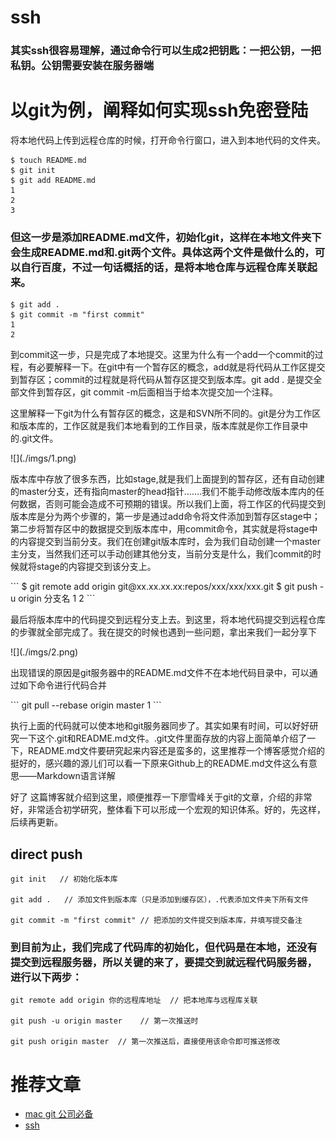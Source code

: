 # ssh

### 其实ssh很容易理解，通过命令行可以生成2把钥匙：一把公钥，一把私钥。公钥需要安装在服务器端

# 以git为例，阐释如何实现ssh免密登陆
将本地代码上传到远程仓库的时候，打开命令行窗口，进入到本地代码的文件夹。
```
$ touch README.md
$ git init
$ git add README.md
1
2
3
```
### 但这一步是添加README.md文件，初始化git，这样在本地文件夹下会生成README.md和.git两个文件。具体这两个文件是做什么的，可以自行百度，不过一句话概括的话，是将本地仓库与远程仓库关联起来。
```
$ git add .
$ git commit -m "first commit"
1
2
```
<p>到commit这一步，只是完成了本地提交。这里为什么有一个add一个commit的过程，有必要解释一下。在git中有一个暂存区的概念，add就是将代码从工作区提交到暂存区；commit的过程就是将代码从暂存区提交到版本库。git add . 是提交全部文件到暂存区，git commit -m后面相当于给本次提交加一个注释。</p> 
<p>这里解释一下git为什么有暂存区的概念，这是和SVN所不同的。git是分为工作区和版本库的，工作区就是我们本地看到的工作目录，版本库就是你工作目录中的.git文件。</p>
![](./imgs/1.png)
<p>版本库中存放了很多东西，比如stage,就是我们上面提到的暂存区，还有自动创建的master分支，还有指向master的head指针…….我们不能手动修改版本库内的任何数据，否则可能会造成不可预期的错误。所以我们上面，将工作区的代码提交到版本库是分为两个步骤的，第一步是通过add命令将文件添加到暂存区stage中；第二步将暂存区中的数据提交到版本库中，用commit命令，其实就是将stage中的内容提交到当前分支。我们在创建git版本库时，会为我们自动创建一个master主分支，当然我们还可以手动创建其他分支，当前分支是什么，我们commit的时候就将stage的内容提交到该分支上。</p>
```
$ git remote add origin git@xx.xx.xx.xx:repos/xxx/xxx/xxx.git
$ git push -u origin 分支名
1
2
```

<p>最后将版本库中的代码提交到远程分支上去。到这里，将本地代码提交到远程仓库的步骤就全部完成了。我在提交的时候也遇到一些问题，拿出来我们一起分享下 </p>
![](./imgs/2.png)
<p>出现错误的原因是git服务器中的README.md文件不在本地代码目录中，可以通过如下命令进行代码合并</p>
```
git pull --rebase origin master
1
```

<p>执行上面的代码就可以使本地和git服务器同步了。其实如果有时间，可以好好研究一下这个.git和README.md文件。.git文件里面存放的内容上面简单介绍了一下，README.md文件要研究起来内容还是蛮多的，这里推荐一个博客感觉介绍的挺好的，感兴趣的源儿们可以看一下原来Github上的README.md文件这么有意思——Markdown语言详解 </p>
<p>好了 这篇博客就介绍到这里，顺便推荐一下廖雪峰关于git的文章，介绍的非常好，非常适合初学研究，整体看下可以形成一个宏观的知识体系。好的，先这样，后续再更新。</p>

## direct push
```
git init   // 初始化版本库

git add .   // 添加文件到版本库（只是添加到缓存区），.代表添加文件夹下所有文件 

git commit -m "first commit" // 把添加的文件提交到版本库，并填写提交备注

```
### 到目前为止，我们完成了代码库的初始化，但代码是在本地，还没有提交到远程服务器，所以关键的来了，要提交到就远程代码服务器，进行以下两步：
```
git remote add origin 你的远程库地址  // 把本地库与远程库关联

git push -u origin master    // 第一次推送时

git push origin master  // 第一次推送后，直接使用该命令即可推送修改

```

# 推荐文章
- [mac git 公司必备](http://www.jianshu.com/p/f848cf9c0b39)
- [ssh](https://www.cnblogs.com/Mrs-cc/p/4699611.html)
